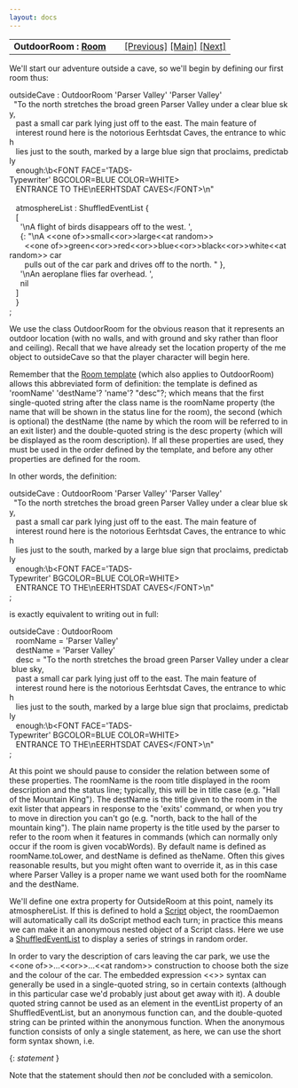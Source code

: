 ```yaml
---
layout: docs
---
```

<table width="100%" data-border="0" data-cellspacing="0"
data-cellpadding="3" data-bgcolor="#C0C0C0">
<colgroup>
<col style="width: 50%" />
<col style="width: 50%" />
</colgroup>
<tbody>
<tr>
<td style="text-align: left;"><strong>OutdoorRoom : <a
href="room.html">Room</a><br />
</strong></td>
<td style="text-align: right;"><a href="introduction.html">[Previous]</a>
<a href="generalintroduction.html">[Main]</a> <a
href="fakeconnector.html">[Next]</a></td>
</tr>
</tbody>
</table>

  
We'll start our adventure outside a cave, so we'll begin by defining our
first room thus:  
  
outsideCave : OutdoorRoom 'Parser Valley' 'Parser Valley'  
  "To the north stretches the broad green Parser Valley under a clear blue sky,   
   past a small car park lying just off to the east. The main feature of  
   interest round here is the notorious Eerhtsdat Caves, the entrance to which  
   lies just to the south, marked by a large blue sign that proclaims, predictably  
   enough:\b\<FONT FACE='TADS-Typewriter' BGCOLOR=BLUE COLOR=WHITE\>  
   ENTRANCE TO THE\nEERHTSDAT CAVES\</FONT\>\n"  
     
   atmosphereList : ShuffledEventList {  
   \[  
     '\nA flight of birds disappears off to the west. ',  
     {: "\nA \<\<one of\>\>small\<\<or\>\>large\<\<at random\>\>  
       \<\<one
of\>\>green\<\<or\>\>red\<\<or\>\>blue\<\<or\>\>black\<\<or\>\>white\<\<at
random\>\> car  
       pulls out of the car park and drives off to the north. " },  
     '\nAn aeroplane flies far overhead. ',  
     nil  
   \]   
   }    
;  
  
We use the class OutdoorRoom for the obvious reason that it represents
an outdoor location (with no walls, and with ground and sky rather than
floor and ceiling). Recall that we have already set the location
property of the me object to outsideCave so that the player character
will begin here.  
  
Remember that the [Room template](roomtemplate.html) (which also applies
to OutdoorRoom) allows this abbreviated form of definition: the template
is defined as 'roomName' 'destName'? 'name'? "desc"?; which means that
the first single-quoted string after the class name is the roomName
property (the name that will be shown in the status line for the room),
the second (which is optional) the destName (the name by which the room
will be referred to in an exit lister) and the double-quoted string is
the desc property (which will be displayed as the room description). If
all these properties are used, they must be used in the order defined by
the template, and before any other properties are defined for the
room.  
  
In other words, the definition:  
  
outsideCave : OutdoorRoom 'Parser Valley' 'Parser Valley'  
  "To the north stretches the broad green Parser Valley under a clear blue sky,   
   past a small car park lying just off to the east. The main feature of  
   interest round here is the notorious Eerhtsdat Caves, the entrance to which  
   lies just to the south, marked by a large blue sign that proclaims, predictably  
   enough:\b\<FONT FACE='TADS-Typewriter' BGCOLOR=BLUE COLOR=WHITE\>  
   ENTRANCE TO THE\nEERHTSDAT CAVES\</FONT\>\n"  
;  
  
is exactly equivalent to writing out in full:  
  
outsideCave : OutdoorRoom   
   roomName = 'Parser Valley'   
   destName = 'Parser Valley'  
   desc = "To the north stretches the broad green Parser Valley under a clear blue sky,   
   past a small car park lying just off to the east. The main feature of  
   interest round here is the notorious Eerhtsdat Caves, the entrance to which  
   lies just to the south, marked by a large blue sign that proclaims, predictably  
   enough:\b\<FONT FACE='TADS-Typewriter' BGCOLOR=BLUE COLOR=WHITE\>  
   ENTRANCE TO THE\nEERHTSDAT CAVES\</FONT\>\n"  
;  
  
At this point we should pause to consider the relation between some of
these properties. The roomName is the room title displayed in the room
description and the status line; typically, this will be in title case
(e.g. "Hall of the Mountain King"). The destName is the title given to
the room in the exit lister that appears in response to the 'exits'
command, or when you try to move in direction you can't go (e.g. "north,
back to the hall of the mountain king"). The plain name property is the
title used by the parser to refer to the room when it features in
commands (which can normally only occur if the room is given
vocabWords). By default name is defined as roomName.toLower, and
destName is defined as theName. Often this gives reasonable results, but
you might often want to override it, as in this case where Parser Valley
is a proper name we want used both for the roomName and the destName.  
  
We'll define one extra property for OutsideRoom at this point, namely
its atmosphereList. If this is defined to hold a [Script](script.html)
object, the roomDaemon will automatically call its doScript method each
turn; in practice this means we can make it an anonymous nested object
of a Script class. Here we use a
[ShuffledEventList](shuffledeventlist.html) to display a series of
strings in random order.  
  
In order to vary the description of cars leaving the car park, we use
the \<\<one of\>\>...\<\<or\>\>...\<\<at random\>\> construction to
choose both the size and the colour of the car. The embedded expression
\<\<\>\> syntax can generally be used in a single-quoted string, so in
certain contexts (although in this particular case we'd probably just
about get away with it). A double quoted string cannot be used as an
element in the eventList property of an ShuffledEventList, but an
anonymous function can, and the double-quoted string can be printed
within the anonymous function. When the anonymous function consists of
only a single statement, as here, we can use the short form syntax
shown, i.e.  
  
{: *statement* }  
  
Note that the statement should then *not* be concluded with a
semicolon.  
  
  
  
  
